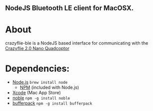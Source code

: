 ## NodeJS Bluetooth LE client for MacOSX.

# About
crazyflie-ble is a NodeJS based interface for communicating with
the [Crazyflie 2.0 Nano Quadcoptor](https://www.bitcraze.io/crazyflie-2/)

# Dependencies:
* [Node.js](https://nodejs.org) `brew install node`
	* [NPM](https://www.npmjs.com) (included with Node.js)
* [Xcode](https://itunes.apple.com/us/app/xcode/id497799835?mt=12) (Mac App Store)
* [noble](https://github.com/sandeepmistry/noble) `npm -g install noble`
* [bufferpack](https://github.com/ryanrolds/bufferpack) `npm -g install bufferpack`
